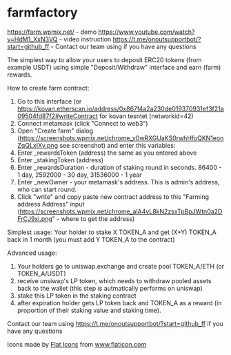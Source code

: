# farmfactory
https://farm.wpmix.net/ - demo
https://www.youtube.com/watch?v=HdM1_XxN3VQ - video instruction
https://t.me/onoutsupportbot/?start=github_ff - Contact our team using if you have any questions 
 
The simplest way to allow your users to deposit ERC20 tokens (from example USDT) using simple "Deposit/Withdraw" interface and earn (farm) rewards. 

How to create farm contract:
1. Go to this interface (or https://kovan.etherscan.io/address/0x867f4a2a230de019370931ef3f21a09504fd87f2#writeContract for kovan tesntet (networkid=42)
2. Connect metamask (click "Connect to web3")
3. Open "Create farm" dialog (https://screenshots.wpmix.net/chrome_v0wRXGUaKS0rwhHfoQKN1eonZqQLxIXv.png see screenshot) and enter this variables:
4. Enter _rewardsToken (address) the same as you entered above
5. Enter _stakingToken (address)
6. Enter _rewardsDuration - duration of staking round in seconds. 86400 - 1 day, 2592000 - 30 day, 31536000 - 1 year
7. Enter _newOwner - your metamask's address. This is admin's address, who can start round.
8. Click "write" and copy paste new contract address to this "Farming address Address" input (https://screenshots.wpmix.net/chrome_alA4vL8kN2zsxTpBpJWtn0a2DFrCJ9xi.png" - where to get the address)


Simplest usage: Your holder to stake X TOKEN_A and get (X+Y) TOKEN_A back in 1 month (you must add  Y TOKEN_A to the contract)

Advanced usage: 
1. Your holders go to uniswap.exchange and create pool TOKEN_A/ETH (or TOKEN_A/USDT)  
2. receive unsiwap's LP token, which needs to withdraw pooled assets back to the wallet (this step is autmatically performs on uniswap)
3. stake this LP token in the staking contract
4. after expiration holder gets  LP token back  and TOKEN_A as a reward (in proportion of their staking value and staking time).

Contact our team using https://t.me/onoutsupportbot/?start=github_ff if you have any questions

Icons made by <a href="https://www.flaticon.com/authors/flat-icons" title="Flat Icons">Flat Icons</a> from <a href="https://www.flaticon.com/" title="Flaticon">www.flaticon.com</a>

